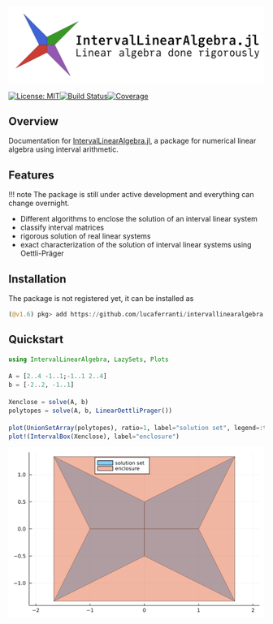 ![](assets/logo-text.svg)

[![License: MIT](https://img.shields.io/badge/License-MIT-yellow.svg)](https://github.com/lucaferranti/IntervalLinearAlgebra.jl/blob/main/LICENSE)[![Build Status](https://github.com/juliaintervals/IntervalLinearAlgebra.jl/workflows/CI/badge.svg)](https://github.com/juliaintervals/IntervalLinearAlgebra.jl/actions)[![Coverage](https://codecov.io/gh/juliaintervals/IntervalLinearAlgebra.jl/branch/main/graph/badge.svg?token=mgCzKMPiwK)](https://codecov.io/gh/juliaintervals/IntervalLinearAlgebra.jl)

## Overview

Documentation for [IntervalLinearAlgebra.jl](https://github.com/lucaferranti/IntervalLinearAlgebra.jl), a package for numerical linear algebra using interval arithmetic.

## Features

!!! note 
    The package is still under active development and everything can change overnight.

- Different algorithms to enclose the solution of an interval linear system
- classify interval matrices
- rigorous solution of real linear systems
- exact characterization of the solution of interval linear systems using Oettli-Präger

## Installation

The package is not registered yet, it can be installed as

```julia
(@v1.6) pkg> add https://github.com/lucaferranti/intervallinearalgebra.jl
```

## Quickstart

```julia
using IntervalLinearAlgebra, LazySets, Plots

A = [2..4 -1..1;-1..1 2..4]
b = [-2..2, -1..1]

Xenclose = solve(A, b)
polytopes = solve(A, b, LinearOettliPrager())

plot(UnionSetArray(polytopes), ratio=1, label="solution set", legend=:top)
plot!(IntervalBox(Xenclose), label="enclosure")
```

![quickstart-example](assets/quickstart.png)
